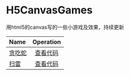 # H5CanvasGames
用html5的canvas写的一些小游戏及效果，持续更新

| Name | Operation |
|:-------- |:--------:|
| [贪吃蛇](https://yanghaomine4ever.github.io/H5CanvasGames/snake/snake.html) | [查看代码](https://yanghaomine4ever.github.io/H5CanvasGames/snake/snake.html) |
| [扫雷](https://yanghaomine4ever.github.io/H5CanvasGames/mine-sweeper/index.html) | [查看代码](https://yanghaomine4ever.github.io/H5CanvasGames/mine-sweepe/index.html) |

